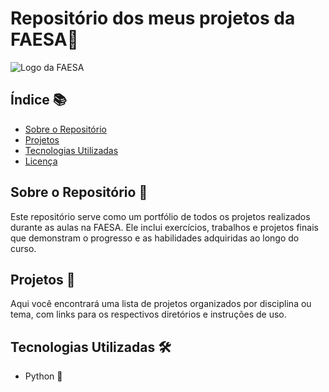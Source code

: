 # Repositório dos meus projetos da FAESA🔷

![Logo da FAESA](https://f.hubspotusercontent40.net/hubfs/8767745/topo-1100x275.png)

## Índice 📚

- [Sobre o Repositório](#sobre-o-repositório)
- [Projetos](#projetos)
- [Tecnologias Utilizadas](#tecnologias-utilizadas)
- [Licença](#licença)

## Sobre o Repositório 📝

Este repositório serve como um portfólio de todos os projetos realizados durante as aulas na FAESA. Ele inclui exercícios, trabalhos e projetos finais que demonstram o progresso e as habilidades adquiridas ao longo do curso.

## Projetos 🚀

Aqui você encontrará uma lista de projetos organizados por disciplina ou tema, com links para os respectivos diretórios e instruções de uso.

## Tecnologias Utilizadas 🛠️

- Python 🐍
